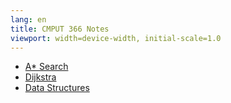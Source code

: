 ```yaml
---
lang: en
title: CMPUT 366 Notes
viewport: width=device-width, initial-scale=1.0
---
```

- [A* Search](a_star.md)
- [Dijkstra](dijkstra.md)
- [Data Structures](data_structures.md)